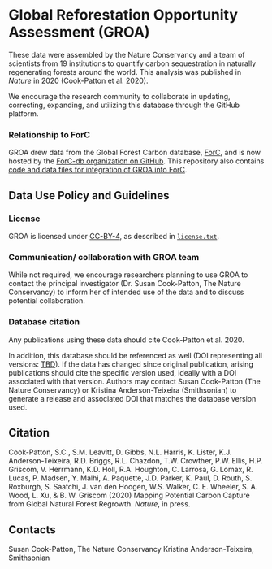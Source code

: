# Global Reforestation Opportunity Assessment (GROA)

These data were assembled by the Nature Conservancy and a team of scientists from 19 institutions to quantify carbon sequestration in naturally regenerating forests around the world. This analysis was published in *Nature* in 2020 (Cook-Patton et al. 2020). 

We encourage the research community to collaborate in updating, correcting, expanding, and utilizing this database through the GitHub platform. 

### Relationship to ForC
GROA drew data from the Global Forest Carbon database, [ForC](https://forc-db.github.io/), and is now hosted by the [ForC-db organization on GitHub](https://github.com/forc-db). This repository also contains [code and data files for integration of GROA into ForC](https://github.com/forc-db/GROA/tree/master/GROA-ForC_integration).

## Data Use Policy and Guidelines

### License

GROA is licensed under [CC-BY-4](https://creativecommons.org/licenses/by/4.0/), as described in [`license.txt`](https://github.com/forc-db/GROA/blob/master/license.txt).

### Communication/ collaboration with GROA team

While not required, we encourage researchers planning to use GROA to contact the principal investigator (Dr. Susan Cook-Patton, The Nature Conservancy) to inform her of intended use of the data and to discuss potential collaboration. 

### Database citation
Any publications using these data should cite Cook-Patton et al. 2020. 

In addition, this database should be referenced as well (DOI representing all versions: [TBD]()). If the data has changed since original publication, arising publications should cite the specific version used, ideally with a DOI associated with that version. Authors may contact Susan Cook-Patton (The Nature Conservancy) or Kristina Anderson-Teixeira (Smithsonian) to generate a release and associated DOI that matches the database version used.

## Citation
Cook-Patton, S.C., S.M. Leavitt, D. Gibbs, N.L. Harris, K. Lister, K.J. Anderson-Teixeira, R.D. Briggs, R.L. Chazdon, T.W. Crowther, P.W. Ellis, H.P. Griscom, V. Herrmann, K.D. Holl, R.A. Houghton, C. Larrosa, G. Lomax, R. Lucas, P. Madsen, Y. Malhi, A. Paquette, J.D. Parker, K. Paul, D. Routh, S. Roxburgh, S. Saatchi, J. van den Hoogen, W.S. Walker, C. E. Wheeler, S. A. Wood, L. Xu, & B. W. Griscom (2020) Mapping Potential Carbon Capture from Global Natural Forest Regrowth. *Nature*, in press.



## Contacts
Susan Cook-Patton, The Nature Conservancy
Kristina Anderson-Teixeira, Smithsonian
